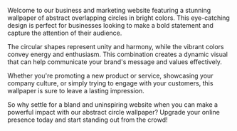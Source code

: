 <!--
Write me content for website with wallpaper "An abstract image of overlapping circles in bright colors for a business or marketing website"
-->

<!--font:Poppins-->

Welcome to our business and marketing website featuring a stunning wallpaper of abstract overlapping circles in bright colors. This eye-catching design is perfect for businesses looking to make a bold statement and capture the attention of their audience.

The circular shapes represent unity and harmony, while the vibrant colors convey energy and enthusiasm. This combination creates a dynamic visual that can help communicate your brand's message and values effectively.

Whether you're promoting a new product or service, showcasing your company culture, or simply trying to engage with your customers, this wallpaper is sure to leave a lasting impression.

So why settle for a bland and uninspiring website when you can make a powerful impact with our abstract circle wallpaper? Upgrade your online presence today and start standing out from the crowd!
